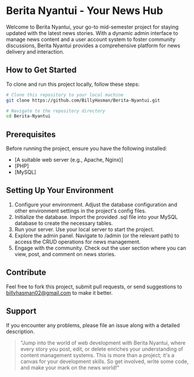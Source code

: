 # Berita Nyantui - Your News Hub

Welcome to Berita Nyantui, your go-to mid-semester project for staying updated with the latest news stories. With a dynamic admin interface to manage news content and a user account system to foster community discussions, Berita Nyantui provides a comprehensive platform for news delivery and interaction.

## How to Get Started

To clone and run this project locally, follow these steps:

```bash
# Clone this repository to your local machine
git clone https://github.com/BillyHasman/Berita-Nyantui.git

# Navigate to the repository directory
cd Berita-Nyantui

```

## Prerequisites
Before running the project, ensure you have the following installed:

- [A suitable web server (e.g., Apache, Nginx)]
- [PHP]
- [MySQL]

## Setting Up Your Environment
1. Configure your environment. Adjust the database configuration and other environment settings in the project's config files.
2. Initialize the database. Import the provided .sql file into your MySQL database to create the necessary tables.
3. Run your server. Use your local server to start the project.
4. Explore the admin panel. Navigate to /admin (or the relevant path) to access the CRUD operations for news management.
5. Engage with the community. Check out the user section where you can view, post, and comment on news stories.

## Contribute
Feel free to fork this project, submit pull requests, or send suggestions to billyhasman02@gmail.com to make it better.

## Support
If you encounter any problems, please file an issue along with a detailed description.

> "Jump into the world of web development with Berita Nyantui, where every story you post, edit, or delete enriches your understanding of content management systems. This is more than a project; it's a canvas for your development skills. So get involved, write some code, and make your mark on the news world!"

